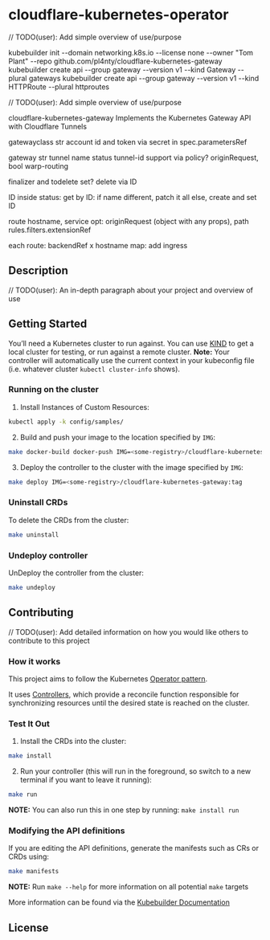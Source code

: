 # cloudflare-kubernetes-operator
// TODO(user): Add simple overview of use/purpose

kubebuilder init --domain networking.k8s.io --license none --owner "Tom Plant" --repo github.com/pl4nty/cloudflare-kubernetes-gateway 
kubebuilder create api --group gateway --version v1 --kind Gateway --plural gateways
kubebuilder create api --group gateway --version v1 --kind HTTPRoute --plural httproutes

// TODO(user): Add simple overview of use/purpose

cloudflare-kubernetes-gateway
Implements the Kubernetes Gateway API with Cloudflare Tunnels

gatewayclass
str account id and token via secret in spec.parametersRef

gateway
str tunnel name
status tunnel-id
support via policy? originRequest, bool warp-routing

finalizer and todelete set? delete via ID

ID inside status:
  get by ID:
    if name different, patch it
all else, create and set ID

route
hostname, service
opt: originRequest (object with any props), path
rules.filters.extensionRef

each route:
  backendRef x hostname map:
    add ingress

## Description
// TODO(user): An in-depth paragraph about your project and overview of use

## Getting Started
You’ll need a Kubernetes cluster to run against. You can use [KIND](https://sigs.k8s.io/kind) to get a local cluster for testing, or run against a remote cluster.
**Note:** Your controller will automatically use the current context in your kubeconfig file (i.e. whatever cluster `kubectl cluster-info` shows).

### Running on the cluster
1. Install Instances of Custom Resources:

```sh
kubectl apply -k config/samples/
```

2. Build and push your image to the location specified by `IMG`:

```sh
make docker-build docker-push IMG=<some-registry>/cloudflare-kubernetes-gateway:tag
```

3. Deploy the controller to the cluster with the image specified by `IMG`:

```sh
make deploy IMG=<some-registry>/cloudflare-kubernetes-gateway:tag
```

### Uninstall CRDs
To delete the CRDs from the cluster:

```sh
make uninstall
```

### Undeploy controller
UnDeploy the controller from the cluster:

```sh
make undeploy
```

## Contributing
// TODO(user): Add detailed information on how you would like others to contribute to this project

### How it works
This project aims to follow the Kubernetes [Operator pattern](https://kubernetes.io/docs/concepts/extend-kubernetes/operator/).

It uses [Controllers](https://kubernetes.io/docs/concepts/architecture/controller/),
which provide a reconcile function responsible for synchronizing resources until the desired state is reached on the cluster.

### Test It Out
1. Install the CRDs into the cluster:

```sh
make install
```

2. Run your controller (this will run in the foreground, so switch to a new terminal if you want to leave it running):

```sh
make run
```

**NOTE:** You can also run this in one step by running: `make install run`

### Modifying the API definitions
If you are editing the API definitions, generate the manifests such as CRs or CRDs using:

```sh
make manifests
```

**NOTE:** Run `make --help` for more information on all potential `make` targets

More information can be found via the [Kubebuilder Documentation](https://book.kubebuilder.io/introduction.html)

## License


